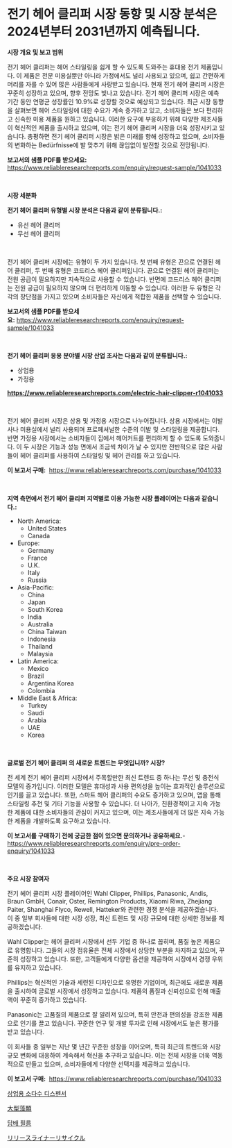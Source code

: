 <p><h1>전기 헤어 클리퍼 시장 동향 및 시장 분석은 2024년부터 2031년까지 예측됩니다.</h1></p><p><strong>시장 개요 및 보고 범위</strong></p>
<p><p>전기 헤어 클리퍼는 헤어 스타일링을 쉽게 할 수 있도록 도와주는 휴대용 전기 제품입니다. 이 제품은 전문 미용실뿐만 아니라 가정에서도 널리 사용되고 있으며, 쉽고 간편하게 머리를 자를 수 있어 많은 사람들에게 사랑받고 있습니다. 현재 전기 헤어 클리퍼 시장은 꾸준히 성장하고 있으며, 향후 전망도 빛나고 있습니다. 전기 헤어 클리퍼 시장은 예측 기간 동안 연평균 성장률인 10.9%로 성장할 것으로 예상되고 있습니다. 최근 시장 동향을 살펴보면 헤어 스타일링에 대한 수요가 계속 증가하고 있고, 소비자들은 보다 편리하고 신속한 미용 제품을 원하고 있습니다. 이러한 요구에 부응하기 위해 다양한 제조사들이 혁신적인 제품을 출시하고 있으며, 이는 전기 헤어 클리퍼 시장을 더욱 성장시키고 있습니다. 총평하면 전기 헤어 클리퍼 시장은 밝은 미래를 향해 성장하고 있으며, 소비자들의 변화하는 Bedürfnisse에 발 맞추기 위해 끊임없이 발전할 것으로 전망됩니다.</p></p>
<p><strong>보고서의 샘플 PDF를 받으세요:</strong> <a href="https://www.reliableresearchreports.com/enquiry/request-sample/1041033">https://www.reliableresearchreports.com/enquiry/request-sample/1041033</a></p>
<p>&nbsp;</p>
<p><strong>시장 세분화</strong></p>
<p><strong>전기 헤어 클리퍼 유형별 시장 분석은 다음과 같이 분류됩니다.:</strong></p>
<p><ul><li>유선 헤어 클리퍼</li><li>무선 헤어 클리퍼</li></ul></p>
<p>&nbsp;</p>
<p><p>전기 헤어 클리퍼 시장에는 유형이 두 가지 있습니다. 첫 번째 유형은 끈으로 연결된 헤어 클리퍼, 두 번째 유형은 코드리스 헤어 클리퍼입니다. 끈으로 연결된 헤어 클리퍼는 전원 공급이 필요하지만 지속적으로 사용할 수 있습니다. 반면에 코드리스 헤어 클리퍼는 전원 공급이 필요하지 않으며 더 편리하게 이동할 수 있습니다. 이러한 두 유형은 각각의 장단점을 가지고 있으며 소비자들은 자신에게 적합한 제품을 선택할 수 있습니다.</p></p>
<p><strong>보고서의 샘플 PDF를 받으세요:</strong>&nbsp;<a href="https://www.reliableresearchreports.com/enquiry/request-sample/1041033">https://www.reliableresearchreports.com/enquiry/request-sample/1041033</a></p>
<p>&nbsp;</p>
<p><strong> 전기 헤어 클리퍼 응용 분야별 시장 산업 조사는 다음과 같이 분류됩니다.:</strong></p>
<p><ul><li>상업용</li><li>가정용</li></ul></p>
<p><strong><a href="https://www.reliableresearchreports.com/electric-hair-clipper-r1041033">https://www.reliableresearchreports.com/electric-hair-clipper-r1041033</a></strong></p>
<p>&nbsp;</p>
<p><p>전기 헤어 클리퍼 시장은 상용 및 가정용 시장으로 나누어집니다. 상용 시장에서는 이발사나 미용실에서 널리 사용되며 프로페셔널한 수준의 이발 및 스타일링을 제공합니다. 반면 가정용 시장에서는 소비자들이 집에서 헤어커트를 편리하게 할 수 있도록 도와줍니다. 이 두 시장은 기능과 성능 면에서 조금씩 차이가 날 수 있지만 전반적으로 많은 사람들이 헤어 클리퍼를 사용하여 스타일링 및 헤어 관리를 하고 있습니다.</p></p>
<p><strong>이 보고서 구매:</strong>&nbsp; <a href="https://www.reliableresearchreports.com/purchase/1041033">https://www.reliableresearchreports.com/purchase/1041033</a></p>
<p>&nbsp;</p>
<p><strong>지역 측면에서 전기 헤어 클리퍼 지역별로 이용 가능한 시장 플레이어는 다음과 같습니다.:</strong></p>
<p><ul>
    <li>
        North America:
        <ul>
            <li>United States</li>
            <li>Canada</li>
        </ul>
    </li>
    <li>
        Europe:
        <ul>
            <li>Germany</li>
            <li>France</li>
            <li>U.K.</li>
            <li>Italy</li>
            <li>Russia</li>
        </ul>
    </li>
    <li>
        Asia-Pacific:
        <ul>
            <li>China</li>
            <li>Japan</li>
            <li>South Korea</li>
            <li>India</li>
            <li>Australia</li>
            <li>China Taiwan</li>
            <li>Indonesia</li>
            <li>Thailand</li>
            <li>Malaysia</li>
        </ul>
    </li>
    <li>
        Latin America:
        <ul>
            <li>Mexico</li>
            <li>Brazil</li>
            <li>Argentina Korea</li>
            <li>Colombia</li>
        </ul>
    </li>
    <li>
        Middle East & Africa:
        <ul>
            <li>Turkey</li>
            <li>Saudi</li>
            <li>Arabia</li>
            <li>UAE</li>
            <li>Korea</li>
        </ul>
    </li>
    </ul></p>
<p>&nbsp;</p>
<p><strong>글로벌 전기 헤어 클리퍼 의 새로운 트렌드는 무엇입니까? 시장?</strong></p>
<p><p>전 세계 전기 헤어 클리퍼 시장에서 주목할만한 최신 트렌드 중 하나는 무선 및 충전식 모델의 증가입니다. 이러한 모델은 휴대성과 사용 편의성을 높이는 효과적인 솔루션으로 인기를 끌고 있습니다. 또한, 스마트 헤어 클리퍼의 수요도 증가하고 있으며, 앱을 통해 스타일링 추천 및 기타 기능을 사용할 수 있습니다. 더 나아가, 친환경적이고 지속 가능한 제품에 대한 소비자들의 관심이 커지고 있으며, 이는 제조사들에게 더 많은 지속 가능한 제품을 개발하도록 요구하고 있습니다.</p></p>
<p><strong>이 보고서를 구매하기 전에 궁금한 점이 있으면 문의하거나 공유하세요.</strong>- <a href="https://www.reliableresearchreports.com/enquiry/pre-order-enquiry/1041033">https://www.reliableresearchreports.com/enquiry/pre-order-enquiry/1041033</a></p>
<p>&nbsp;</p>
<p><strong>주요 시장 참여자</strong></p>
<p><p>전기 헤어 클리퍼 시장 플레이어인 Wahl Clipper, Phillips, Panasonic, Andis, Braun GmbH, Conair, Oster, Remington Products, Xiaomi Riwa, Zhejiang Paiter, Shanghai Flyco, Rewell, Hatteker와 관련한 경쟁 분석을 제공하겠습니다. 이 중 일부 회사들에 대한 시장 성장, 최신 트렌드 및 시장 규모에 대한 상세한 정보를 제공하겠습니다.</p><p>Wahl Clipper는 헤어 클리퍼 시장에서 선두 기업 중 하나로 꼽히며, 품질 높은 제품으로 유명합니다. 그들의 시장 점유율은 전체 시장에서 상당한 부분을 차지하고 있으며, 꾸준히 성장하고 있습니다. 또한, 고객들에게 다양한 옵션을 제공하여 시장에서 경쟁 우위를 유지하고 있습니다.</p><p>Phillips는 혁신적인 기술과 세련된 디자인으로 유명한 기업이며, 최근에도 새로운 제품을 출시하여 글로벌 시장에서 성장하고 있습니다. 제품의 품질과 신뢰성으로 인해 매출액이 꾸준히 증가하고 있습니다.</p><p>Panasonic는 고품질의 제품으로 잘 알려져 있으며, 특히 안전과 편의성을 강조한 제품으로 인기를 끌고 있습니다. 꾸준한 연구 및 개발 투자로 인해 시장에서도 높은 평가를 받고 있습니다.</p><p>이 회사들 중 일부는 지난 몇 년간 꾸준한 성장을 이어오며, 특히 최근의 트렌드와 시장 규모 변화에 대응하여 계속해서 혁신을 추구하고 있습니다. 이는 전체 시장을 더욱 역동적으로 만들고 있으며, 소비자들에게 다양한 선택지를 제공하고 있습니다.</p></p>
<p><strong>이 보고서 구매:</strong>&nbsp;&nbsp;<a href="https://www.reliableresearchreports.com/purchase/1041033">https://www.reliableresearchreports.com/purchase/1041033</a></p>
<p><p><a href="https://medium.com/@johnsonlowe2023_38650/%EC%83%81%EC%9A%A9-%ED%83%84%EC%82%B0%EC%9D%8C%EB%A3%8C-%EB%94%94%EC%8A%A4%ED%8E%9C%EC%84%9C-%EC%8B%9C%EC%9E%A5%EC%9D%80-%EC%8B%9C%EC%9E%A5-%EC%A0%90%EC%9C%A0%EC%9C%A8-%EC%8B%9C%EC%9E%A5-%EB%8F%99%ED%96%A5-%EB%B0%8F-%EC%8B%9C%EC%9E%A5-%EC%84%B1%EC%9E%A5%EC%97%90-%EA%B4%80%ED%95%9C-%EC%A0%95%EB%B3%B4%EB%A5%BC-%EC%A0%9C%EA%B3%B5%ED%95%A9%EB%8B%88%EB%8B%A4-8ae629bdc3bc">상업용 소다수 디스펜서</a></p><p><a href="https://medium.com/@cierrahayes94/%E3%83%9E%E3%82%AF%E3%83%AD%E8%97%BB%E9%A1%9E%E5%B8%82%E5%A0%B4-%E7%A8%AE%E9%A1%9E-%E7%94%A8%E9%80%94-%E5%9C%B0%E7%90%86%E3%81%AB%E3%82%88%E3%82%8B%E5%8C%85%E6%8B%AC%E7%9A%84%E8%A9%95%E4%BE%A1-645528fd58f2">大型藻類</a></p><p><a href="https://medium.com/@kirby6567566/%EB%8B%B4%EB%B0%B0-%EC%98%81%ED%99%94-%EC%8B%9C%EC%9E%A5-%EC%A1%B0%EC%82%AC-%EB%B3%B4%EA%B3%A0%EC%84%9C-%EA%B7%B8-%EC%97%AD%EC%82%AC-%EB%B0%8F-2024%EB%85%84%EB%B6%80%ED%84%B0-2031%EB%85%84%EA%B9%8C%EC%A7%80%EC%9D%98-%EC%98%88%EC%B8%A1-1a6369ea7768">담배 필름</a></p><p><a href="https://medium.com/@jacobkelly525/release-liner-recycling-market-%E7%AB%B6%E4%BA%89%E5%88%86%E6%9E%90-%E5%B8%82%E5%A0%B4%E5%8B%95%E5%90%91%E3%81%8A%E3%82%88%E3%81%B32031%E5%B9%B4%E3%81%BE%E3%81%A7%E3%81%AE%E4%BA%88%E6%B8%AC-9235826801e2">リリースライナーリサイクル</a></p></p>